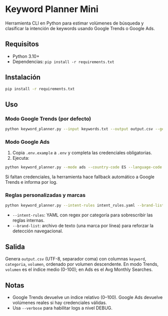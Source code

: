 # Keyword Planner Mini

Herramienta CLI en Python para estimar volúmenes de búsqueda y clasificar la intención de keywords usando Google Trends o Google Ads.

## Requisitos

- Python 3.10+
- Dependencias: `pip install -r requirements.txt`

## Instalación

```bash
pip install -r requirements.txt
```

## Uso

### Modo Google Trends (por defecto)

```bash
python keyword_planner.py --input keywords.txt --output output.csv --geo ES --hl es-ES --timeframe "today 12-m"
```

### Modo Google Ads

1. Copia `.env.example` a `.env` y completa las credenciales obligatorias.
2. Ejecuta:

```bash
python keyword_planner.py --mode ads --country-code ES --language-code es --input keywords.txt --output output.csv
```

Si faltan credenciales, la herramienta hace fallback automático a Google Trends e informa por log.

### Reglas personalizadas y marcas

```bash
python keyword_planner.py --intent-rules intent_rules.yaml --brand-list marcas.txt
```

- `--intent-rules`: YAML con regex por categoría para sobrescribir las reglas internas.
- `--brand-list`: archivo de texto (una marca por línea) para reforzar la detección navegacional.

## Salida

Genera `output.csv` (UTF-8, separador coma) con columnas `keyword`, `categoria`, `volumen`, ordenado por volumen descendente. En modo Trends, `volumen` es el índice medio (0-100); en Ads es el Avg Monthly Searches.

## Notas

- Google Trends devuelve un índice relativo (0–100). Google Ads devuelve volúmenes reales si hay credenciales válidas.
- Usa `--verbose` para habilitar logs a nivel DEBUG.

